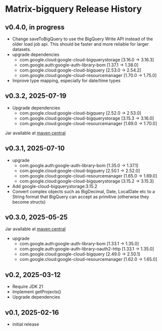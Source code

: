 # Matrix-bigquery Release History

## v0.4.0, in progress
- Change saveToBigQuery to use the BigQuery Write API instead of the older
  load job api. This should be faster and more reliable for larger datasets.
- upgrade dependencies
  - com.google.cloud:google-cloud-bigquerystorage [3.16.0 -> 3.16.3]
  - com.google.auth:google-auth-library-bom [1.37.1 -> 1.38.0]
  - com.google.cloud:google-cloud-bigquery [2.53.0 -> 2.54.2]
  - com.google.cloud:google-cloud-resourcemanager [1.70.0 -> 1.75.0]
- Improve type mapping, especially for date/time types

## v0.3.2, 2025-07-19
- Upgrade dependencies
  - com.google.cloud:google-cloud-bigquery [2.52.0 -> 2.53.0]
  - com.google.cloud:google-cloud-bigquerystorage [3.15.3 -> 3.16.0]
  - com.google.cloud:google-cloud-resourcemanager [1.69.0 -> 1.70.0]

Jar available at [maven central](https://repo1.maven.org/maven2/se/alipsa/matrix/matrix-bigquery/0.3.2/matrix-bigquery-0.3.2.jar)

## v0.3.1, 2025-07-10
- upgrade
  - com.google.auth:google-auth-library-bom [1.35.0 -> 1.37.1]
  - com.google.cloud:google-cloud-bigquery [2.50.1 -> 2.52.0]
  - com.google.cloud:google-cloud-resourcemanager [1.65.0 -> 1.69.0]
  -  com.google.cloud:google-cloud-bigquerystorage [3.15.2 -> 3.15.3]
- Add google-cloud-bigquerystorage:3.15.2
- Convert complex objects such as BigDecimal, Date, LocalDate etc to a String format
  that BigQuery can accept as primitive (otherwise they become structs)


## v0.3.0, 2025-05-25
Jar available at [maven central](https://repo1.maven.org/maven2/se/alipsa/matrix/matrix-bigquery/0.3/matrix-bigquery-0.3.jar)
- upgrade 
  - com.google.auth:google-auth-library-bom [1.33.1 -> 1.35.0]
  - com.google.auth:google-auth-library-oauth2-http [1.33.1 -> 1.35.0]
  - com.google.cloud:google-cloud-bigquery [2.49.0 -> 2.50.1]
  - com.google.cloud:google-cloud-resourcemanager [1.62.0 -> 1.65.0]

## v0.2, 2025-03-12
- Require JDK 21
- Implement getProjects()
- Upgrade dependencies

## v0.1, 2025-02-16
- initial release
